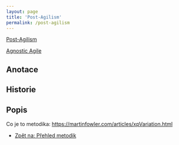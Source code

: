 ```yaml
---
layout: page
title: 'Post-Agilism'
permalink: /post-agilism
---
```



[Post-Agilism](https://www.skorks.com/2008/10/are-you-actually-a-post-agilist/)

[Agnostic Agile](http://agnosticagile.org/)

## Anotace

## Historie

## Popis


Co je to metodika: https://martinfowler.com/articles/xpVariation.html



- [Zpět na: Přehled metodik](/metodiky)

